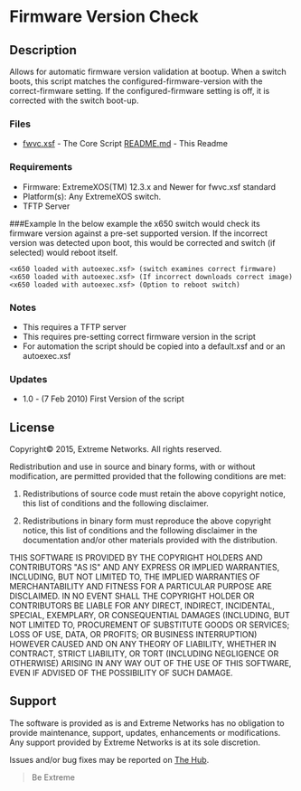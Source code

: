 # Firmware Version Check

## Description
Allows for automatic firmware version validation at bootup. When a switch boots,
this script matches the configured-firmware-version with the correct-firmware
setting.  If the configured-firmware setting is off, it is corrected with the
switch boot-up.

### Files
* [fwvc.xsf](fwvc.xsf) 	-  The Core Script
[README.md](README.md)	-  This Readme

### Requirements
* Firmware: ExtremeXOS(TM) 12.3.x and Newer for fwvc.xsf standard
* Platform(s): Any ExtremeXOS switch.
* TFTP Server

###Example
In the below example the x650 switch would check its firmware version against
a pre-set supported version. If the incorrect version was detected upon boot,
this would be corrected and switch (if selected) would reboot itself.
```
<x650 loaded with autoexec.xsf> (switch examines correct firmware)
<x650 loaded with autoexec.xsf> (If incorrect downloads correct image)
<x650 loaded with autoexec.xsf> (Option to reboot switch)
```



### Notes

* This requires a TFTP server
* This requires pre-setting correct firmware version in the script
* For automation the script should be copied into a default.xsf and or an autoexec.xsf

### Updates
* 1.0 - (7 Feb 2010) First Version of the script

## License
Copyright© 2015, Extreme Networks.  All rights reserved.

Redistribution and use in source and binary forms, with or without modification,
are permitted provided that the following conditions are met:

1. Redistributions of source code must retain the above copyright notice, this
list of conditions and the following disclaimer.

2. Redistributions in binary form must reproduce the above copyright notice,
this list of conditions and the following disclaimer in the documentation
and/or other materials provided with the distribution.

THIS SOFTWARE IS PROVIDED BY THE COPYRIGHT HOLDERS AND CONTRIBUTORS "AS IS" AND
ANY EXPRESS OR IMPLIED WARRANTIES, INCLUDING, BUT NOT LIMITED TO, THE IMPLIED
WARRANTIES OF MERCHANTABILITY AND FITNESS FOR A PARTICULAR PURPOSE ARE
DISCLAIMED. IN NO EVENT SHALL THE COPYRIGHT HOLDER OR CONTRIBUTORS BE LIABLE
FOR ANY DIRECT, INDIRECT, INCIDENTAL, SPECIAL, EXEMPLARY, OR CONSEQUENTIAL
DAMAGES (INCLUDING, BUT NOT LIMITED TO, PROCUREMENT OF SUBSTITUTE GOODS OR
SERVICES; LOSS OF USE, DATA, OR PROFITS; OR BUSINESS INTERRUPTION) HOWEVER
CAUSED AND ON ANY THEORY OF LIABILITY, WHETHER IN CONTRACT, STRICT LIABILITY,
OR TORT (INCLUDING NEGLIGENCE OR OTHERWISE) ARISING IN ANY WAY OUT OF THE USE
OF THIS SOFTWARE, EVEN IF ADVISED OF THE POSSIBILITY OF SUCH DAMAGE.

## Support
The software is provided as is and Extreme Networks has no obligation to provide
maintenance, support, updates, enhancements or modifications.
Any support provided by Extreme Networks is at its sole discretion.

Issues and/or bug fixes may be reported on [The Hub](https://community.extremenetworks.com/).

>Be Extreme